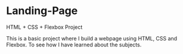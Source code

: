 # Landing-Page
HTML + CSS + Flexbox Project

This is a basic project where I build a webpage using HTML, CSS and Flexbox. To see how I have learned about the subjects.  